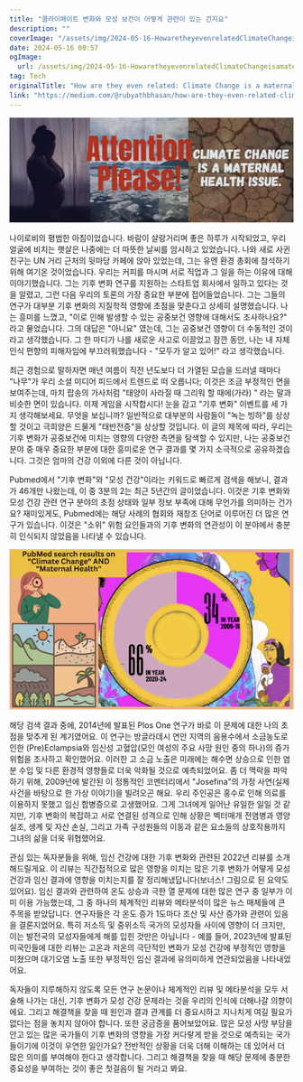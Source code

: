 ```yaml
---
title: "클라이메이트 변화와 모성 보건이 어떻게 관련이 있는 건지요"
description: ""
coverImage: "/assets/img/2024-05-16-HowaretheyevenrelatedClimateChangeisamaternalhealthproblem_0.png"
date: 2024-05-16 00:57
ogImage: 
  url: /assets/img/2024-05-16-HowaretheyevenrelatedClimateChangeisamaternalhealthproblem_0.png
tag: Tech
originalTitle: "How are they even related: Climate Change is a maternal health problem!"
link: "https://medium.com/@rubyathbhasan/how-are-they-even-related-climate-change-is-a-maternal-health-problem-32d0fbe0295c"
---
```



![이미지](/assets/img/2024-05-16-HowaretheyevenrelatedClimateChangeisamaternalhealthproblem_0.png)

나이로비의 평범한 아침이었습니다. 바람이 살랑거리며 좋은 하루가 시작되었고, 우리 얼굴에 비치는 햇살은 나중에는 더 따뜻한 날씨를 암시하고 있었습니다. 나와 새로 사귄 친구는 UN 거리 근처의 뒷마당 카페에 앉아 있었는데, 그는 유엔 환경 총회에 참석하기 위해 여기온 것이었습니다. 우리는 커피를 마시며 서로 직업과 그 일을 하는 이유에 대해 이야기했습니다. 그는 기후 변화 연구를 지원하는 스타트업 회사에서 일하고 있다는 것을 알렸고, 그런 다음 우리의 토론의 가장 중요한 부분에 접어들었습니다. 그는 그들의 연구가 대부분 기후 변화의 지질학적 영향에 초점을 맞춘다고 상세히 설명했습니다. 나는 흥미를 느꼈고, "이로 인해 발생할 수 있는 공중보건 영향에 대해서도 조사하나요?" 라고 물었습니다. 그의 대답은 "아니요" 였는데, 그는 공중보건 영향이 더 수동적인 것이라고 생각했습니다. 그 한 마디가 나를 새로운 사고로 이끌었고 잠깐 동안, 나는 내 자체 인식 편향의 피해자임에 부끄러워했습니다 - "모두가 알고 있어!" 라고 생각했습니다.

최근 경험으로 말하자면 매년 여름이 직전 년도보다 더 가열된 모습을 드러낼 때마다 "나무"가 우리 소셜 미디어 피드에서 트렌드로 떠 오릅니다; 이것은 조금 부정적인 면을 보여주는데, 마치 팝송의 가사처럼 "태양이 사라질 때 그리워 할 때에(가라) " 라는 말과 비슷한 면이 있습니다. 이제 게임을 시작합시다! 눈을 감고 "기후 변화" 이벤트를 세 가지 생각해보세요. 무엇을 보십니까? 일반적으로 대부분의 사람들이 "녹는 빙하"를 상상할 것이고 극희양은 드물게 "태반전증"을 상상할 것입니다. 이 글의 제목에 따라, 우리는 기후 변화가 공중보건에 미치는 영향의 다양한 측면을 탐색할 수 있지만, 나는 공중보건 분야 중 매우 중요한 부분에 대한 흥미로운 연구 결과를 몇 가지 소극적으로 공유하겠습니다. 그것은 엄마의 건강 이외에 다른 것이 아닙니다.

Pubmed에서 "기후 변화"와 "모성 건강"이라는 키워드로 빠르게 검색을 해보니, 결과가 46개만 나왔는데, 이 중 3분의 2는 최근 5년간의 글이었습니다. 이것은 기후 변화와 모성 건강 관련 연구 분야의 초점 상태와 일부 정보 부족에 대해 무언가를 의미하는 건가요? 재미있게도, Pubmed에는 해당 사례의 협회와 재창조 단어로 이루어진 더 많은 연구가 있습니다. 이것은 "소위" 위험 요인들과의 기후 변화의 연관성이 이 분야에서 충분히 인식되지 않았음을 나타낼 수 있습니다.



![image](/assets/img/2024-05-16-HowaretheyevenrelatedClimateChangeisamaternalhealthproblem_1.png)

해당 검색 결과 중에, 2014년에 발표된 Plos One 연구가 바로 이 문제에 대한 나의 초점을 맞추게 된 계기였어요. 이 연구는 방글라데시 연안 지역의 음용수에서 소금농도로 인한 (Pre)Eclampsia와 임신성 고혈압(모인 여성의 주요 사망 원인 중의 하나)의 증가 위험을 조사하고 확인했어요. 이러한 고 소금 노출은 미래에는 해수면 상승으로 인한 염분 수입 및 다른 환경적 영향들로 더욱 악화될 것으로 예측되었어요. 좀 더 맥락을 파악하기 위해, 2009년에 발간된 이 정통적인 코멘터리에서 "Josefina"의 가정 사연(실제 사건을 바탕으로 한 가상 이야기)을 빌려오곤 해요. 우리 주인공은 홍수로 인해 의료를 이용하지 못했고 임신 합병증으로 고생했어요. 그게 그녀에게 일어난 유일한 일일 것 같지만, 기후 변화의 복잡하고 서로 연결된 성격으로 인해 상황은 벡터매개 전염병과 영양실조, 생계 및 자산 손실, 그리고 가족 구성원들의 이동과 같은 요소들의 상호작용까지 그녀의 삶을 더욱 위협했어요.

관심 있는 독자분들을 위해, 임신 건강에 대한 기후 변화와 관련된 2022년 리뷰를 소개해드릴게요. 이 리뷰는 직간접적으로 많은 영향을 미치는 많은 기후 변화가 어떻게 모성 건강과 임신 결과에 영향을 미치는지를 잘 정리해냈답니다(보너스! 그림으로 된 요약도 있어요). 임신 결과와 관련하여 온도 상승과 극한 열 문제에 대한 많은 연구 중 일부가 이미 이용 가능했는데, 그 중 하나의 체계적인 리뷰와 메타분석이 많은 뉴스 매체들에 큰 주목을 받았답니다. 연구자들은 각 온도 증가 1도마다 조산 및 사산 증가와 관련이 있음을 결론지었어요. 특히 저소득 및 중위소득 국가의 모성자들 사이에 영향이 더 크지만, 이는 발전국의 모성자들에게 해를 입힌 것만은 아닙니다 - 예를 들어, 2023년에 발표된 미국인들에 대한 리뷰는 고온과 저온의 극단적인 변화가 모성 건강에 부정적인 영향을 미쳤으며 대기오염 노출 또한 부정적인 임신 결과에 유의미하게 연관되었음을 나타내었어요.

독자들이 지루해하지 않도록 모든 연구 논문이나 체계적인 리뷰 및 메타분석을 모두 서술해 나가는 대신, 기후 변화가 모성 건강 문제라는 것을 우리의 인식에 더해나갈 의향이에요. 그리고 해결책을 찾을 때 원인과 결과 관계를 더 중요시하고 지나치게 여길 필요가 없다는 점을 놓치지 않아야 합니다. 또한 궁금증을 품어보았어요. 많은 모성 사망 부담을 안고 있는 많은 국가들이 기후 변화의 영향을 가장 커다랗게 받을 것으로 예측되는 국가들이기에 이것이 우연한 일인가요? 전반적인 상황을 더욱 더해 이해하는 데 있어서 더 많은 의미를 부여해야 한다고 생각합니다. 그리고 해결책을 찾을 때 해당 문제에 충분한 중요성을 부여하는 것이 좋은 첫걸음이 될 거라고 봐요.